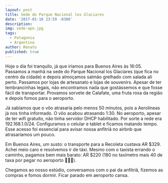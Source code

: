 ```yaml
---
layout: post
title: Sede do Parque Nacional los Glaciares
date: '2017-01-18 23:59 -0300'
description: 
img: sede-apn.jpg
tags:
  - Patagonia
  - Argentina
author: Renato
published: true
---
```


Hoje o dia foi tranquilo, já que iríamos para Buenos Aires às 16:05. Passamos
a manhã na sede do Parque Nacional los Glaciares (que fica no centro da cidade)
e depois almoçamos salmão grelhado com salada ali perto. Passamos por lojas de
artesanato e lojas de souvenirs. Apesar de ter lembrancinhas legais, não
encontramos nada que gostássemos e que fosse fácil de transportar. Provamos
sorvete de Calafate, uma fruta roxa da região e depois fomos para o aeroporto.

Já sabíamos que o vôo atrasaria pelo menos 50 minutos, pois a Aerolíneas já nos
tinha informado. O vôo acabou atrasando 1:30. No aeroporto, apesar de ter wifi
gratuito, não tinha servidor DHCP habilitado. Por sorte a rede era
192.168.1.0/24. Configuramos o  celular e tablet e ficamos matando tempo. Esse
acesso foi essencial para avisar nossa anfitriã no airbnb que atrasaríamos um
pouco.

Em Buenos Aires, um susto: o transporte para a Recoleta custava AR $329. Achei
meio caro e resolvemos ir de táxi. Mesmo com o taxista errando o caminho,
pagamos bem mais barato: AR $220 (180 no taxímetro mais 40 de taxa por pegar no
aeroporto 🤷🏽‍♂️).

Chegamos ao nosso estúdio, conversamos com o pai da anfitriã, fizemos as
compras e fomos dormir. Ficar parado em aeroporto cansa.
